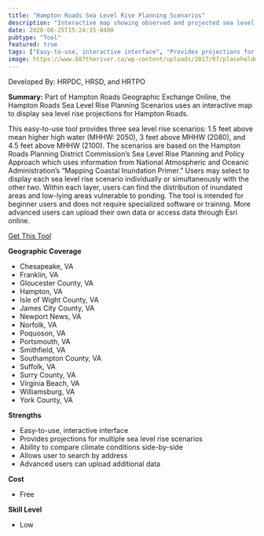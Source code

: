 ```yaml
---
title: "Hampton Roads Sea Level Rise Planning Scenarios"
description: "Interactive map showing observed and projected sea level rise for scenarios of 1.5 feet (years 2018-2050), 3 feet (years 2050-2080), and 4.5 feet (years 2080-2100) above current MHHW."
date: 2020-06-25T15:24:15-0400
pubtype: "Tool"
featured: true
tags: ["Easy-to-use, interactive interface", "Provides projections for multiple sea level rise scenarios", "Ability to compare climate conditions side-by-side", "Allows user to search by address", "Advanced users can upload additional data"]
image: https://www.887theriver.ca/wp-content/uploads/2017/07/placeholder.jpg
---
```

Developed By: HRPDC, HRSD, and HRTPO

**Summary:** Part of Hampton Roads Geographic Exchange Online, the Hampton Roads Sea Level Rise Planning Scenarios uses an interactive map to display sea level rise projections for Hampton Roads. 

This easy-to-use tool provides three sea level rise scenarios: 1.5 feet above mean higher high water (MHHW: 2050), 3 feet above MHHW (2080), and 4.5 feet above MHHW (2100). The scenarios are based on the Hampton Roads Planning District Commission’s Sea Level Rise Planning and Policy Approach which uses information from National Atmospheric and Oceanic Administration’s “Mapping Coastal Inundation Primer.” Users may select to display each sea level rise scenario individually or simultaneously with the other two. Within each layer, users can find the distribution of inundated areas and low-lying areas vulnerable to ponding. The tool is intended for beginner users and does not require specialized software or training. More advanced users can upload their own data or access data through Esri online.

<a href="http://www.arcgis.com/home/webmap/viewer.html?url=https%3A%2F%2Fgeo.hrsd.com%2Fhrgeo%2Frest%2Fservices%2Fregionalgis%2FSLRScenarios_raster%2FMapServer&source=sd
or http://www.hrgeo.org/datasets/hampton-roads-sea-level-rise-planning-scenarios-vector?geometry=NaN%2CNaN%2CNaN%2CNaN" target="_blank">Get This Tool</a>

__**Geographic Coverage**__
-  Chesapeake, VA
-  Franklin, VA
-  Gloucester County, VA
-  Hampton, VA
-  Isle of Wight County, VA
-  James City County, VA
-  Newport News, VA
-  Norfolk, VA
-  Poquoson, VA
-  Portsmouth, VA
-  Smithfield, VA
-  Southampton County, VA
-  Suffolk, VA
-  Surry County, VA
-  Virginia Beach, VA
-  Williamsburg, VA
-  York County, VA

__**Strengths**__
-  Easy-to-use, interactive interface
-  Provides projections for multiple sea level rise scenarios
-  Ability to compare climate conditions side-by-side
-  Allows user to search by address
-  Advanced users can upload additional data

__**Cost**__
- Free

__**Skill Level**__
- Low
